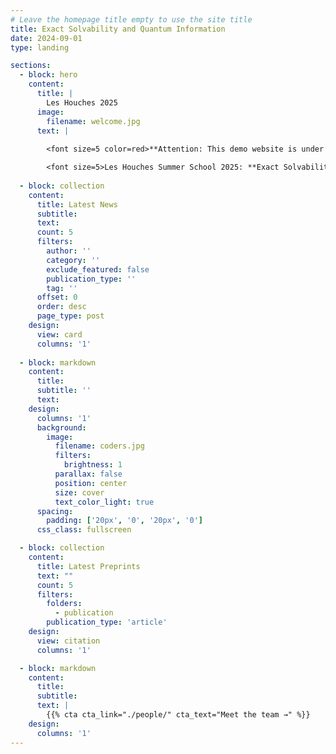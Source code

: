 ```yaml
---
# Leave the homepage title empty to use the site title
title: Exact Solvability and Quantum Information
date: 2024-09-01
type: landing

sections:
  - block: hero
    content:
      title: |
        Les Houches 2025
      image:
        filename: welcome.jpg
      text: |
        
        <font size=5 color=red>**Attention: This demo website is under construction, and the information may not be accurate. This message will be removed once the site is complete.**</font> <br>

        <font size=5>Les Houches Summer School 2025: **Exact Solvability and Quantum Information** is not yet open for applications.</font>
  
  - block: collection
    content:
      title: Latest News
      subtitle:
      text:
      count: 5
      filters:
        author: ''
        category: ''
        exclude_featured: false
        publication_type: ''
        tag: ''
      offset: 0
      order: desc
      page_type: post
    design:
      view: card
      columns: '1'
  
  - block: markdown
    content:
      title:
      subtitle: ''
      text:
    design:
      columns: '1'
      background:
        image: 
          filename: coders.jpg
          filters:
            brightness: 1
          parallax: false
          position: center
          size: cover
          text_color_light: true
      spacing:
        padding: ['20px', '0', '20px', '0']
      css_class: fullscreen

  - block: collection
    content:
      title: Latest Preprints
      text: ""
      count: 5
      filters:
        folders:
          - publication
        publication_type: 'article'
    design:
      view: citation
      columns: '1'

  - block: markdown
    content:
      title:
      subtitle:
      text: |
        {{% cta cta_link="./people/" cta_text="Meet the team →" %}}
    design:
      columns: '1'
---
```

